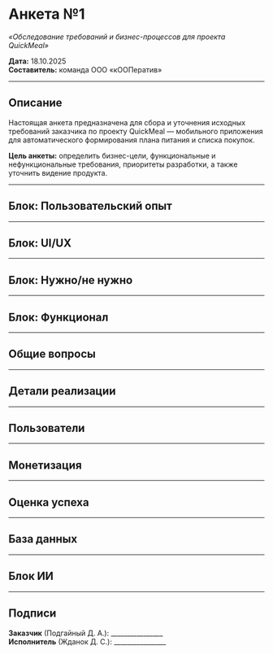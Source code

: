 
# Анкета №1  
*«Обследование требований и бизнес-процессов для проекта QuickMeal»*

**Дата:** 18.10.2025  
**Составитель:** команда ООО «кООПератив»

---

## Описание
Настоящая анкета предназначена для сбора и уточнения исходных требований заказчика по проекту QuickMeal — мобильного приложения для автоматического формирования плана питания и списка покупок.

**Цель анкеты:** определить бизнес-цели, функциональные и нефункциональные требования, приоритеты разработки, а также уточнить видение продукта.

---

## Блок: Пользовательский опыт


---

## Блок: UI/UX

---

## Блок: Нужно/не нужно

---

## Блок: Функционал

---

## Общие вопросы

---

## Детали реализации

---

## Пользователи

---

## Монетизация

---

## Оценка успеха

---

## База данных

---

## Блок ИИ

---

## Подписи

**Заказчик** (Подгайный Д. А.): ________________  
**Исполнитель** (Жданок Д. С.): ________________

